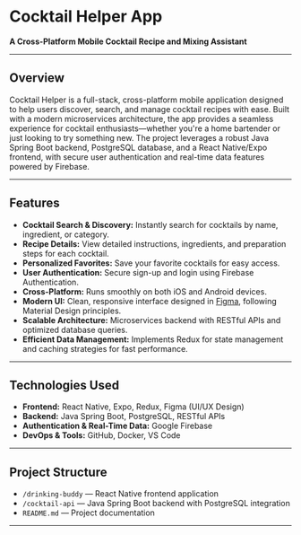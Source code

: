 # Cocktail Helper App

**A Cross-Platform Mobile Cocktail Recipe and Mixing Assistant**

---

## Overview

Cocktail Helper is a full-stack, cross-platform mobile application designed to help users discover, search, and manage cocktail recipes with ease. Built with a modern microservices architecture, the app provides a seamless experience for cocktail enthusiasts—whether you're a home bartender or just looking to try something new. The project leverages a robust Java Spring Boot backend, PostgreSQL database, and a React Native/Expo frontend, with secure user authentication and real-time data features powered by Firebase.

---

## Features

- **Cocktail Search & Discovery:** Instantly search for cocktails by name, ingredient, or category.
- **Recipe Details:** View detailed instructions, ingredients, and preparation steps for each cocktail.
- **Personalized Favorites:** Save your favorite cocktails for easy access.
- **User Authentication:** Secure sign-up and login using Firebase Authentication.
- **Cross-Platform:** Runs smoothly on both iOS and Android devices.
- **Modern UI:** Clean, responsive interface designed in [Figma](https://www.figma.com/design/BgiX61X9xR0LppU5FUg2A7/Drinking-Buddy?node-id=0-1&t=QQxABAJGKfSM3f7E-1), following Material Design principles.
- **Scalable Architecture:** Microservices backend with RESTful APIs and optimized database queries.
- **Efficient Data Management:** Implements Redux for state management and caching strategies for fast performance.

---

## Technologies Used

- **Frontend:** React Native, Expo, Redux, Figma (UI/UX Design)
- **Backend:** Java Spring Boot, PostgreSQL, RESTful APIs
- **Authentication & Real-Time Data:** Google Firebase
- **DevOps & Tools:** GitHub, Docker, VS Code

---

## Project Structure

- `/drinking-buddy` — React Native frontend application
- `/cocktail-api` — Java Spring Boot backend with PostgreSQL integration
- `README.md` — Project documentation

---
